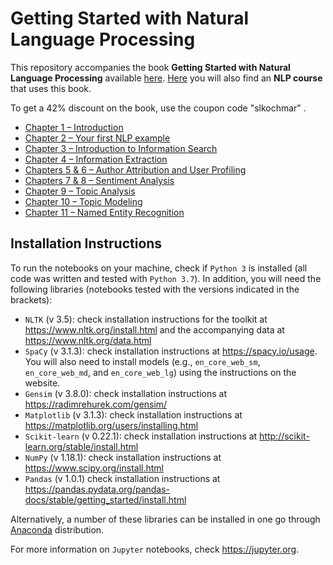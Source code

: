 # Getting Started with Natural Language Processing

This repository accompanies the book **Getting Started with Natural Language Processing** available [here](https://www.manning.com/books/getting-started-with-natural-language-processing?query=natural). [Here](https://ekochmar.github.io/nlp-course/) you will also find an **NLP course** that uses this book.

To get a 42% discount on the book, use the coupon code "slkochmar" .

- [Chapter 1 – Introduction](https://github.com/ekochmar/Getting-Started-with-NLP/blob/master/Chapter1.ipynb)
- [Chapter 2 – Your first NLP example](https://github.com/ekochmar/Essential-NLP/blob/master/Chapter2.ipynb)
- [Chapter 3 – Introduction to Information Search](https://github.com/ekochmar/Essential-NLP/blob/master/Chapter3.ipynb)
- [Chapter 4 – Information Extraction](https://github.com/ekochmar/Essential-NLP/blob/master/Chapter4.ipynb)
- [Chapters 5 & 6 – Author Attribution and User Profiling](https://github.com/ekochmar/Essential-NLP/blob/master/Chapters5-6.ipynb)
- [Chapters 7 & 8 – Sentiment Analysis](https://github.com/ekochmar/Essential-NLP/blob/master/Chapters7-8.ipynb)
- [Chapter 9 – Topic Analysis](https://github.com/ekochmar/Essential-NLP/blob/master/Chapter9.ipynb)
- [Chapter 10 – Topic Modeling](https://github.com/ekochmar/Essential-NLP/blob/master/Chapter10.ipynb)
- [Chapter 11 – Named Entity Recognition](https://github.com/ekochmar/Essential-NLP/blob/master/Chapter11.ipynb)

## Installation Instructions

To run the notebooks on your machine, check if `Python 3` is installed (all code was written and tested with `Python 3.7`). In addition, you will need the following libraries (notebooks tested with the versions indicated in the brackets):

- `NLTK` (v 3.5): check installation instructions for the toolkit at https://www.nltk.org/install.html and the accompanying data at https://www.nltk.org/data.html
- `SpaCy` (v 3.1.3): check installation instructions at https://spacy.io/usage. You will also need to install models (e.g., `en_core_web_sm`, `en_core_web_md`, and `en_core_web_lg`) using the instructions on the website.
- `Gensim` (v 3.8.0): check installation instructions at https://radimrehurek.com/gensim/
- `Matplotlib` (v 3.1.3): check installation instructions at https://matplotlib.org/users/installing.html
- `Scikit-learn` (v 0.22.1): check installation instructions at http://scikit-learn.org/stable/install.html
- `NumPy` (v 1.18.1): check installation instructions at https://www.scipy.org/install.html
- `Pandas` (v 1.0.1) check installation instructions at https://pandas.pydata.org/pandas-docs/stable/getting_started/install.html

Alternatively, a number of these libraries can be installed in one go through [Anaconda](https://www.anaconda.com/products/individual) distribution. 

For more information on `Jupyter` notebooks, check https://jupyter.org.


